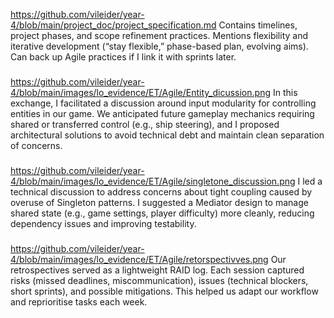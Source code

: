 
https://github.com/vileider/year-4/blob/main/project_doc/project_specification.md
Contains timelines, project phases, and scope refinement practices.
Mentions flexibility and iterative development (“stay flexible,” phase-based plan, evolving aims).
Can back up Agile practices if I link it with sprints later.
###

https://github.com/vileider/year-4/blob/main/images/lo_evidence/ET/Agile/Entity_dicussion.png
In this exchange, I facilitated a discussion around input modularity for controlling entities in our game. We anticipated future gameplay mechanics requiring shared or transferred control (e.g., ship steering), and I proposed architectural solutions to avoid technical debt and maintain clean separation of concerns.

###
https://github.com/vileider/year-4/blob/main/images/lo_evidence/ET/Agile/singletone_discussion.png
I led a technical discussion to address concerns about tight coupling caused by overuse of Singleton patterns. I suggested a Mediator design to manage shared state (e.g., game settings, player difficulty) more cleanly, reducing dependency issues and improving testability.

###
https://github.com/vileider/year-4/blob/main/images/lo_evidence/ET/Agile/retorspectivves.png
Our retrospectives served as a lightweight RAID log. Each session captured risks (missed deadlines, miscommunication), issues (technical blockers, short sprints), and possible mitigations. This helped us adapt our workflow and reprioritise tasks each week.